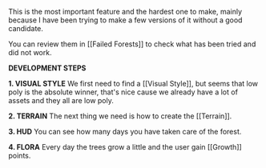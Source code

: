 This is the most important feature and the hardest one to make, mainly because I have been trying to make a few versions of it without a good candidate.

You can review them in [[Failed Forests]] to check what has been tried and did not work.

**DEVELOPMENT STEPS**

**1. VISUAL STYLE**
We first need to find a [[Visual Style]], but seems that low poly is the absolute winner, that's nice cause we already have a lot of assets and they all are low poly.

**2. TERRAIN**
The next thing we need is how to create the [[Terrain]].

**3. HUD**
You can see how many days you have taken care of the forest.

**4. FLORA**
Every day the trees grow a little and the user gain [[Growth]] points.